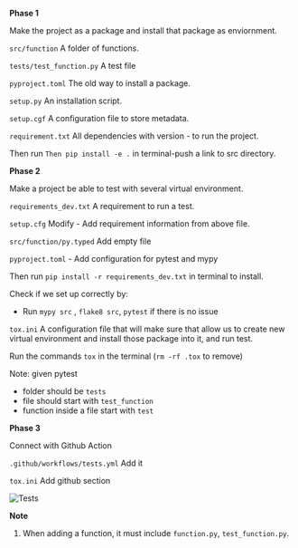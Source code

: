 

**Phase 1**

Make the project as a package and install that package as enviornment.

`src/function` A folder of functions.

`tests/test_function.py` A test file

`pyproject.toml` The old way to install a package.

`setup.py` An installation script. 

`setup.cgf` A configuration file to store metadata. 

`requirement.txt` All dependencies with version - to run the project. 

Then run `Then pip install -e .` in terminal-push a link to src directory.

**Phase 2**

Make a project be able to test with several virtual environment. 

`requirements_dev.txt` A requirement to run a test. 

`setup.cfg` Modify - Add requirement information from above file.

`src/function/py.typed` Add empty file

`pyproject.toml` - Add configuration for pytest and mypy

Then run `pip install -r requirements_dev.txt` in terminal to install.

Check if we set up correctly by:
- Run `mypy src` , `flake8 src`, `pytest` if there is no issue

`tox.ini` A configuration file that will make sure that allow us to create new virtual environment and install those package into it, and run test.

Run the commands `tox` in the terminal (`rm -rf .tox` to remove)

Note: given pytest
- folder should be `tests`
- file should start with `test_function`
- function inside a file start with `test`


**Phase 3**

Connect with Github Action

`.github/workflows/tests.yml` Add it

`tox.ini` Add github section


![Tests](https://github.com/anannnchim/DevOpsTemplateV2/actions/workflows/tests.yml/badge.svg)


**Note**
1. When adding a function, it must include `function.py`, `test_function.py`.